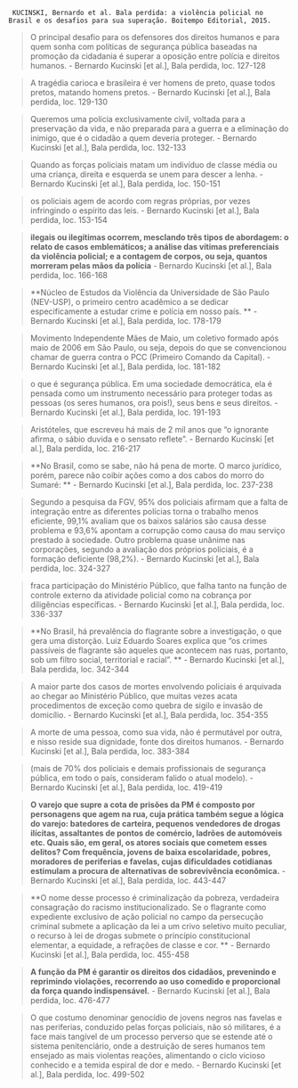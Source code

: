 `` KUCINSKI, Bernardo et al. Bala perdida: a violência policial no Brasil e os desafios para sua superação. Boitempo Editorial, 2015.``

> O principal desafio para os defensores dos direitos humanos e para quem sonha com políticas de segurança pública baseadas na promoção da cidadania é superar a oposição entre polícia e direitos humanos. 
\- Bernardo Kucinski \[et al.\], Bala perdida, loc. 127-128

> A tragédia carioca e brasileira é ver homens de preto, quase todos pretos, matando homens pretos. 
\- Bernardo Kucinski \[et al.\], Bala perdida, loc. 129-130

> Queremos uma polícia exclusivamente civil, voltada para a preservação da vida, e não preparada para a guerra e a eliminação do inimigo, que é o cidadão a quem deveria proteger. 
\- Bernardo Kucinski \[et al.\], Bala perdida, loc. 132-133

> Quando as forças policiais matam um indivíduo de classe média ou uma criança, direita e esquerda se unem para descer a lenha. 
\- Bernardo Kucinski \[et al.\], Bala perdida, loc. 150-151

> os policiais agem de acordo com regras próprias, por vezes infringindo o espírito das leis. 
\- Bernardo Kucinski \[et al.\], Bala perdida, loc. 153-154

>**ilegais ou ilegítimas ocorrem, mesclando três tipos de abordagem: o relato de casos emblemáticos; a análise das vítimas preferenciais da violência policial; e a contagem de corpos, ou seja, quantos morreram pelas mãos da polícia**
\- Bernardo Kucinski \[et al.\], Bala perdida, loc. 166-168

> **Núcleo de Estudos da Violência da Universidade de São Paulo (NEV-USP), o primeiro centro acadêmico a se dedicar especificamente a estudar crime e polícia em nosso país. **
\- Bernardo Kucinski \[et al.\], Bala perdida, loc. 178-179

> Movimento Independente Mães de Maio, um coletivo formado após maio de 2006 em São Paulo, ou seja, depois do que se convencionou chamar de guerra contra o PCC (Primeiro Comando da Capital). 
\- Bernardo Kucinski \[et al.\], Bala perdida, loc. 181-182

> o que é segurança pública. Em uma sociedade democrática, ela é pensada como um instrumento necessário para proteger todas as pessoas (os seres humanos, ora pois!), seus bens e seus direitos. 
\- Bernardo Kucinski \[et al.\], Bala perdida, loc. 191-193

> Aristóteles, que escreveu há mais de 2 mil anos que “o ignorante afirma, o sábio duvida e o sensato reflete”. 
\- Bernardo Kucinski \[et al.\], Bala perdida, loc. 216-217

> **No Brasil, como se sabe, não há pena de morte. O marco jurídico, porém, parece não coibir ações como a dos cabos do morro do Sumaré: **
\- Bernardo Kucinski \[et al.\], Bala perdida, loc. 237-238

> Segundo a pesquisa da FGV, 95% dos policiais afirmam que a falta de integração entre as diferentes polícias torna o trabalho menos eficiente, 99,1% avaliam que os baixos salários são causa desse problema e 93,6% apontam a corrupção como causa do mau serviço prestado à sociedade. Outro problema quase unânime nas corporações, segundo a avaliação dos próprios policiais, é a formação deficiente (98,2%). 
\- Bernardo Kucinski \[et al.\], Bala perdida, loc. 324-327

> fraca participação do Ministério Público, que falha tanto na função de controle externo da atividade policial como na cobrança por diligências específicas. 
\- Bernardo Kucinski \[et al.\], Bala perdida, loc. 336-337

> **No Brasil, há prevalência do flagrante sobre a investigação, o que gera uma distorção. Luiz Eduardo Soares explica que “os crimes passíveis de flagrante são aqueles que acontecem nas ruas, portanto, sob um filtro social, territorial e racial”. **
\- Bernardo Kucinski \[et al.\], Bala perdida, loc. 342-344

> A maior parte dos casos de mortes envolvendo policiais é arquivada ao chegar ao Ministério Público, que muitas vezes acata procedimentos de exceção como quebra de sigilo e invasão de domicílio. 
\- Bernardo Kucinski \[et al.\], Bala perdida, loc. 354-355

> A morte de uma pessoa, como sua vida, não é permutável por outra, e nisso reside sua dignidade, fonte dos direitos humanos. 
\- Bernardo Kucinski \[et al.\], Bala perdida, loc. 383-384

> (mais de 70% dos policiais e demais profissionais de segurança pública, em todo o país, consideram falido o atual modelo). 
\- Bernardo Kucinski \[et al.\], Bala perdida, loc. 419-419

>**O varejo que supre a cota de prisões da PM é composto por personagens que agem na rua, cuja prática também segue a lógica do varejo: batedores de carteira, pequenos vendedores de drogas ilícitas, assaltantes de pontos de comércio, ladrões de automóveis etc. Quais são, em geral, os atores sociais que cometem esses delitos? Com frequência, jovens de baixa escolaridade, pobres, moradores de periferias e favelas, cujas dificuldades cotidianas estimulam a procura de alternativas de sobrevivência econômica.**
\- Bernardo Kucinski \[et al.\], Bala perdida, loc. 443-447

> **O nome desse processo é criminalização da pobreza, verdadeira consagração do racismo institucionalizado. Se o flagrante como expediente exclusivo de ação policial no campo da persecução criminal submete a aplicação da lei a um crivo seletivo muito peculiar, o recurso à lei de drogas submete o princípio constitucional elementar, a equidade, a refrações de classe e cor. **
\- Bernardo Kucinski \[et al.\], Bala perdida, loc. 455-458

> **A função da PM é garantir os direitos dos cidadãos, prevenindo e reprimindo violações, recorrendo ao uso comedido e proporcional da força quando indispensável.**
\- Bernardo Kucinski \[et al.\], Bala perdida, loc. 476-477

> O que costumo denominar genocídio de jovens negros nas favelas e nas periferias, conduzido pelas forças policiais, não só militares, é a face mais tangível de um processo perverso que se estende até o sistema penitenciário, onde a destruição de seres humanos tem ensejado as mais violentas reações, alimentando o ciclo vicioso conhecido e a temida espiral de dor e medo. 
\- Bernardo Kucinski \[et al.\], Bala perdida, loc. 499-502